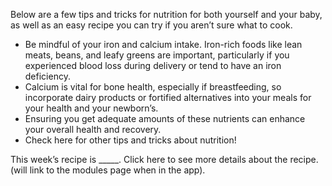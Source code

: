 Below are a few tips and tricks for nutrition for both yourself and your baby, as well as an easy recipe you can try if you aren’t sure what to cook.
- Be mindful of your iron and calcium intake. Iron-rich foods like lean meats, beans, and leafy greens are important, particularly if you experienced blood loss during delivery or tend to have an iron deficiency.
- Calcium is vital for bone health, especially if breastfeeding, so incorporate dairy products or fortified alternatives into your meals for your health and your newborn’s.
- Ensuring you get adequate amounts of these nutrients can enhance your overall health and recovery.
- Check here for other tips and tricks about nutrition!

This week’s recipe is _____. Click here to see more details about the recipe. (will link to the modules page when in the app).
